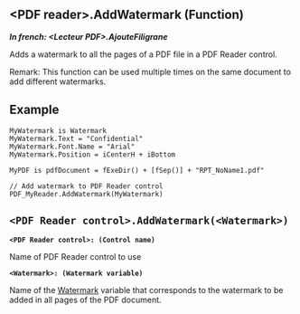 


## &lt;PDF reader&gt;.AddWatermark (Function)

***In french: &lt;Lecteur PDF&gt;.AjouteFiligrane***



<a name="XUse"></a>
<a name="Use"></a>
<a name="description"></a>
Adds a watermark to all the pages of a PDF file in a PDF Reader control.

Remark: This function can be used multiple times on the same document to add different watermarks. 
<a name="Example1"></a>
<a name="sample_code"></a>

## Example


```wl
MyWatermark is Watermark
MyWatermark.Text = "Confidential"
MyWatermark.Font.Name = "Arial"
MyWatermark.Position = iCenterH + iBottom

MyPDF is pdfDocument = fExeDir() + [fSep()] + "RPT_NoName1.pdf"

// Add watermark to PDF Reader control
PDF_MyReader.AddWatermark(MyWatermark)
```

<a name="XSYNTAX"></a>

`<PDF Reader control>.AddWatermark(<Watermark>)`
---

**`<PDF Reader control>: (Control name)`**

Name of PDF Reader control to use

**`<Watermark>: (Watermark variable)`**

Name of the [Watermark](../WDLang5/1000019922.md) variable that corresponds to the watermark to be added in all pages of the PDF document.


<a name="XComponent"></a>

